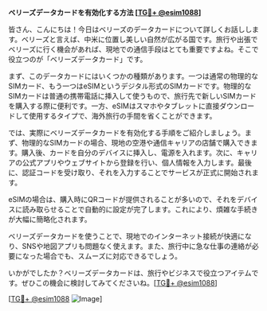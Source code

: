 **ベリーズデータカードを有効化する方法 [[TG💪+ @esim1088](https://t.me/s/esim1088)]**

皆さん、こんにちは！今日はベリーズのデータカードについて詳しくお話しします。ベリーズと言えば、中米に位置し美しい自然が広がる国です。旅行や出張でベリーズに行く機会があれば、現地での通信手段はとても重要ですよね。そこで役立つのが「ベリーズデータカード」です。

まず、このデータカードにはいくつかの種類があります。一つは通常の物理的なSIMカード、もう一つはeSIMというデジタル形式のSIMカードです。物理的なSIMカードは普通の携帯電話に挿入して使うもので、旅行先で新しいSIMカードを購入する際に便利です。一方、eSIMはスマホやタブレットに直接ダウンロードして使用するタイプで、海外旅行の手間を省くことができます。

では、実際にベリーズデータカードを有効化する手順をご紹介しましょう。まず、物理的なSIMカードの場合、現地の空港や通信キャリアの店舗で購入できます。購入後、カードを自分のデバイスに挿入し、電源を入れます。次に、キャリアの公式アプリやウェブサイトから登録を行い、個人情報を入力します。最後に、認証コードを受け取り、それを入力することでサービスが正式に開始されます。

eSIMの場合は、購入時にQRコードが提供されることが多いので、それをデバイスに読み取らせることで自動的に設定が完了します。これにより、煩雑な手続きが大幅に簡略化されます。

ベリーズデータカードを使うことで、現地でのインターネット接続が快適になり、SNSや地図アプリも問題なく使えます。また、旅行中に急な仕事の連絡が必要になった場合でも、スムーズに対応できるでしょう。

いかがでしたか？ベリーズデータカードは、旅行やビジネスで役立つアイテムです。ぜひこの機会に検討してみてくださいね。[[TG💪+ @esim1088](https://t.me/s/esim1088)] 

[[TG💪+ @esim1088](https://t.me/s/esim1088) ![Image](https://i.postimg.cc/Y0z9fWf4/image.png)]